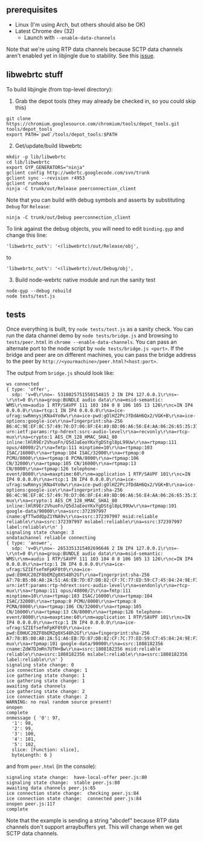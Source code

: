 prerequisites
----------

* Linux (I'm using Arch, but others should also be OK)
* Latest Chrome dev (32)
  * Launch with `--enable-data-channels`

Note that we're using RTP data channels because SCTP data channels aren't enabled yet in libjingle due to stability. See this [issue](https://code.google.com/p/webrtc/issues/detail?id=2253).

libwebrtc stuff
----------

To build libjingle (from top-level directory):

1. Grab the depot tools (they may already be checked in, so you could skip this)
````
git clone https://chromium.googlesource.com/chromium/tools/depot_tools.git tools/depot_tools
export PATH=`pwd`/tools/depot_tools:$PATH
````

2. Get/update/build libwebrtc
````
mkdir -p lib/libwebrtc
cd lib/libwebrtc
export GYP_GENERATORS="ninja"
gclient config http://webrtc.googlecode.com/svn/trunk
gclient sync --revision r4953
gclient runhooks
ninja -C trunk/out/Release peerconnection_client
````
Note that you can build with debug symbols and asserts by substituting `Debug` for `Release`:
````
ninja -C trunk/out/Debug peerconnection_client
````
To link against the debug objects, you will need to edit `binding.gyp` and change this line:
````
'libwebrtc_out%': '<(libwebrtc)/out/Release/obj',
````
to
````
'libwebrtc_out%': '<(libwebrtc)/out/Debug/obj',
````

3. Build node-webrtc native module and run the sanity test
````
node-gyp --debug rebuild
node tests/test.js
````


tests
----------

Once everything is built, try `node tests/test.js` as a sanity check. You can run the data channel demo by `node tests/bridge.js` and browsing to `tests/peer.html` in `chrome --enable-data-channels`. You can pass an alternate port to the node script by `node tests/bridge.js <port>`. If the bridge and peer are on different machines, you can pass the bridge address to the peer by `http://<yourmachine>/peer.html?<host:port>`.

The output from `bridge.js` should look like:
````
ws connected
{ type: 'offer',
  sdp: 'v=0\r\no=- 5318025751550154815 2 IN IP4 127.0.0.1\r\ns=-\r\nt=0 0\r\na=group:BUNDLE audio data\r\na=msid-semantic: WMS\r\nm=audio 1 RTP/SAVPF 111 103 104 0 8 106 105 13 126\r\nc=IN IP4 0.0.0.0\r\na=rtcp:1 IN IP4 0.0.0.0\r\na=ice-ufrag:swRmnysjKNa4Yo0w\r\na=ice-pwd:gOlHZ2PcJfDdAH6Qx2/VGK+B\r\na=ice-options:google-ice\r\na=fingerprint:sha-256 B6:4C:9E:EF:8C:57:49:70:D7:06:8F:E4:A9:8D:06:A6:56:E4:AA:06:26:65:35:37:44:88:94:5D:13:F8:39:EB\r\na=setup:actpass\r\na=mid:audio\r\na=extmap:1 urn:ietf:params:rtp-hdrext:ssrc-audio-level\r\na=recvonly\r\na=rtcp-mux\r\na=crypto:1 AES_CM_128_HMAC_SHA1_80 inline:lHlR9Er2VhuoFn/Q5dJaEeoYKxYgDStgl8pL99Uw\r\na=rtpmap:111 opus/48000/2\r\na=fmtp:111 minptime=10\r\na=rtpmap:103 ISAC/16000\r\na=rtpmap:104 ISAC/32000\r\na=rtpmap:0 PCMU/8000\r\na=rtpmap:8 PCMA/8000\r\na=rtpmap:106 CN/32000\r\na=rtpmap:105 CN/16000\r\na=rtpmap:13 CN/8000\r\na=rtpmap:126 telephone-event/8000\r\na=maxptime:60\r\nm=application 1 RTP/SAVPF 101\r\nc=IN IP4 0.0.0.0\r\na=rtcp:1 IN IP4 0.0.0.0\r\na=ice-ufrag:swRmnysjKNa4Yo0w\r\na=ice-pwd:gOlHZ2PcJfDdAH6Qx2/VGK+B\r\na=ice-options:google-ice\r\na=fingerprint:sha-256 B6:4C:9E:EF:8C:57:49:70:D7:06:8F:E4:A9:8D:06:A6:56:E4:AA:06:26:65:35:37:44:88:94:5D:13:F8:39:EB\r\na=setup:actpass\r\na=mid:data\r\na=sendrecv\r\nb=AS:30\r\na=rtcp-mux\r\na=crypto:1 AES_CM_128_HMAC_SHA1_80 inline:lHlR9Er2VhuoFn/Q5dJaEeoYKxYgDStgl8pL99Uw\r\na=rtpmap:101 google-data/90000\r\na=ssrc:372397997 cname:qfTTwddQpZ1YNA9v\r\na=ssrc:372397997 msid:reliable reliable\r\na=ssrc:372397997 mslabel:reliable\r\na=ssrc:372397997 label:reliable\r\n' }
signaling state change: 3
ondatachannel reliable connecting
{ type: 'answer',
  sdp: 'v=0\r\no=- 2653351315402696646 2 IN IP4 127.0.0.1\r\ns=-\r\nt=0 0\r\na=group:BUNDLE audio data\r\na=msid-semantic: WMS\r\nm=audio 1 RTP/SAVPF 111 103 104 0 8 106 105 13 126\r\nc=IN IP4 0.0.0.0\r\na=rtcp:1 IN IP4 0.0.0.0\r\na=ice-ufrag:SZIEfsefmFpKF0t0\r\na=ice-pwd:E0HUC20ZF8bEMZg0XS48h2Gf\r\na=fingerprint:sha-256 A7:78:B5:08:A8:2A:51:A6:EB:7D:87:DB:82:CF:7C:77:ED:59:C7:45:84:24:9E:F3:CA:18:80:33:66:6C:DE:DC\r\na=setup:active\r\na=mid:audio\r\na=extmap:1 urn:ietf:params:rtp-hdrext:ssrc-audio-level\r\na=sendonly\r\na=rtcp-mux\r\na=rtpmap:111 opus/48000/2\r\na=fmtp:111 minptime=10\r\na=rtpmap:103 ISAC/16000\r\na=rtpmap:104 ISAC/32000\r\na=rtpmap:0 PCMU/8000\r\na=rtpmap:8 PCMA/8000\r\na=rtpmap:106 CN/32000\r\na=rtpmap:105 CN/16000\r\na=rtpmap:13 CN/8000\r\na=rtpmap:126 telephone-event/8000\r\na=maxptime:60\r\nm=application 1 RTP/SAVPF 101\r\nc=IN IP4 0.0.0.0\r\na=rtcp:1 IN IP4 0.0.0.0\r\na=ice-ufrag:SZIEfsefmFpKF0t0\r\na=ice-pwd:E0HUC20ZF8bEMZg0XS48h2Gf\r\na=fingerprint:sha-256 A7:78:B5:08:A8:2A:51:A6:EB:7D:87:DB:82:CF:7C:77:ED:59:C7:45:84:24:9E:F3:CA:18:80:33:66:6C:DE:DC\r\na=setup:active\r\na=mid:data\r\na=sendrecv\r\nb=AS:30\r\na=rtcp-mux\r\na=rtpmap:101 google-data/90000\r\na=ssrc:1808182356 cname:ZdW7DJmRn7UTH+Bw\r\na=ssrc:1808182356 msid:reliable reliable\r\na=ssrc:1808182356 mslabel:reliable\r\na=ssrc:1808182356 label:reliable\r\n' }
signaling state change: 0
ice connection state change: 1
ice gathering state change: 1
ice gathering state change: 1
awaiting data channels
ice gathering state change: 2
ice connection state change: 2
WARNING: no real random source present!
onopen
complete
onmessage { '0': 97,
  '1': 98,
  '2': 99,
  '3': 100,
  '4': 101,
  '5': 102,
  slice: [Function: slice],
  byteLength: 6 }
````

and from `peer.html` (in the console):
````
signaling state change:  have-local-offer peer.js:80
signaling state change:  stable peer.js:80
awaiting data channels peer.js:65
ice connection state change:  checking peer.js:84
ice connection state change:  connected peer.js:84
onopen peer.js:117
complete
````

Note that the example is sending a string "abcdef" because RTP data channels don't support arraybuffers yet. This will change when we get SCTP data channels.
